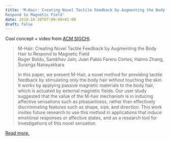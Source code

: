 ```yaml
---
title: 'M-Hair: Creating Novel Tactile Feedback by Augmenting the Body Hair to
Respond to Magnetic Field'
date: 2019-10-28T07:09:00+01:00
draft: false
---
```


Cool concept + video from [ACM SIGCHI](https://www.youtube.com/watch?v=3-Xi_HuG29A&feature=youtu.be).

> M-Hair: Creating Novel Tactile Feedback by Augmenting the Body Hair to Respond to Magnetic Field  
> Roger Boldu, Sambhav Jain, Juan Pablo Forero Cortes, Haimo Zhang, Suranga Nanayakkara
> 
> In this paper, we present M-Hair, a novel method for providing tactile feedback by stimulating only the body hair without touching the skin. It works by applying passive magnetic materials to the body hair, which is actuated by external magnetic fields. Our user study suggested that the value of the M-hair mechanism is in inducing affective sensations such as pleasantness, rather than effectively discriminating features such as shape, size, and direction. This work invites future research to use this method in applications that induce emotional responses or affective states, and as a research tool for investigations of this novel sensation.

[Read more.](https://www.youtube.com/watch?v=3-Xi_HuG29A&feature=youtu.be)